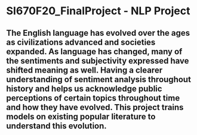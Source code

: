 # SI670F20_FinalProject - NLP Project

## The English language has evolved over the ages as civilizations advanced and societies expanded. As language has changed, many of the sentiments and subjectivity expressed have shifted meaning as well. Having a clearer understanding of sentiment analysis throughout history and helps us acknowledge public perceptions of certain topics throughout time and how they have evolved. This project trains models on existing popular literature to understand this evolution.
